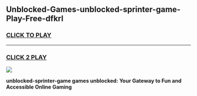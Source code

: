 
## Unblocked-Games-unblocked-sprinter-game-Play-Free-dfkrl
<h3>
<a href="https://premium76.site?title=unblocked-sprinter-game&ref=17A">CLICK TO PLAY</a></h3>
<hr>

<h3>
<a href="https://premium76.site?title=unblocked-sprinter-game&ref=17A">CLICK 2 PLAY</a>
  
</h3>

<a href="https://premium76.site?title=unblocked-sprinter-game&ref=17A"><img src="https://clearcache.store/games.png"></a>


**unblocked-sprinter-game games unblocked: Your Gateway to Fun and Accessible Online Gaming**
